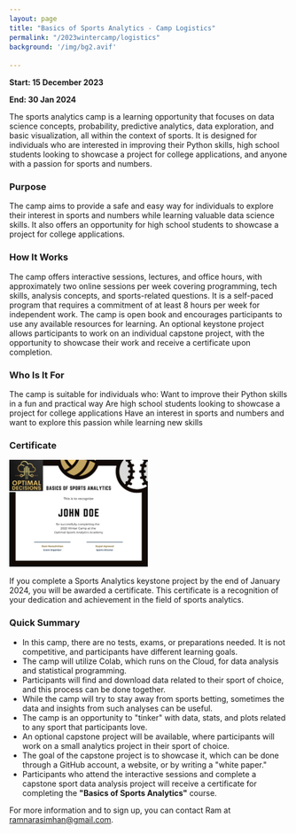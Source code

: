 ```yaml
---
layout: page
title: "Basics of Sports Analytics - Camp Logistics"
permalink: "/2023wintercamp/logistics"
background: '/img/bg2.avif'

---
```


**Start: 15 December 2023**

**End: 30 Jan 2024**

The sports analytics camp is a learning opportunity that focuses on data science concepts, probability, predictive analytics, data exploration, and basic visualization, all within the context of sports. It is designed for individuals who are interested in improving their Python skills, high school students looking to showcase a project for college applications, and anyone with a passion for sports and numbers.

### Purpose
The camp aims to provide a safe and easy way for individuals to explore their interest in sports and numbers while learning valuable data science skills. It also offers an opportunity for high school students to showcase a project for college applications.

### How It Works
The camp offers interactive sessions, lectures, and office hours, with approximately two online sessions per week covering programming, tech skills, analysis concepts, and sports-related questions. It is a self-paced program that requires a commitment of at least 8 hours per week for independent work. The camp is open book and encourages participants to use any available resources for learning. An optional keystone project allows participants to work on an individual capstone project, with the opportunity to showcase their work and receive a certificate upon completion.

### Who Is It For
The camp is suitable for individuals who:
Want to improve their Python skills in a fun and practical way
Are high school students looking to showcase a project for college applications
Have an interest in sports and numbers and want to explore this passion while learning new skills

### Certificate
<img src="../img/2023WC_Certificate.png" width="250">

If you complete a Sports Analytics keystone project by the end of January 2024, you will be awarded a certificate. This certificate is a recognition of your dedication and achievement in the field of sports analytics.


### Quick Summary 
- In this camp, there are no tests, exams, or preparations needed. It is not competitive, and participants have different learning goals.
- The camp will utilize Colab, which runs on the Cloud, for data analysis and statistical programming.
- Participants will find and download data related to their sport of choice, and this process can be done together.
- While the camp will try to stay away from sports betting, sometimes the data and insights from such analyses can be useful.
- The camp is an opportunity to "tinker" with data, stats, and plots related to any sport that participants love.
- An optional capstone project will be available, where participants will work on a small analytics project in their sport of choice.
- The goal of the capstone project is to showcase it, which can be done through a GitHub account, a website, or by writing a "white paper."
- Participants who attend the interactive sessions and complete a capstone sport data analysis project will receive a certificate for completing the **"Basics of Sports Analytics"** course.


For more information and to sign up, you can contact Ram at ramnarasimhan@gmail.com.


